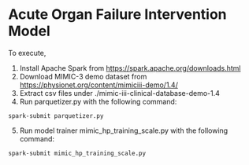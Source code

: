 # Acute Organ Failure Intervention Model

To execute,

1. Install Apache Spark from https://spark.apache.org/downloads.html
2. Download MIMIC-3 demo dataset from https://physionet.org/content/mimiciii-demo/1.4/
3. Extract csv files under ./mimic-iii-clinical-database-demo-1.4
4. Run parquetizer.py with the following command:

`spark-submit parquetizer.py`

5. Run model trainer mimic_hp_training_scale.py with the following command:

`spark-submit mimic_hp_training_scale.py`
